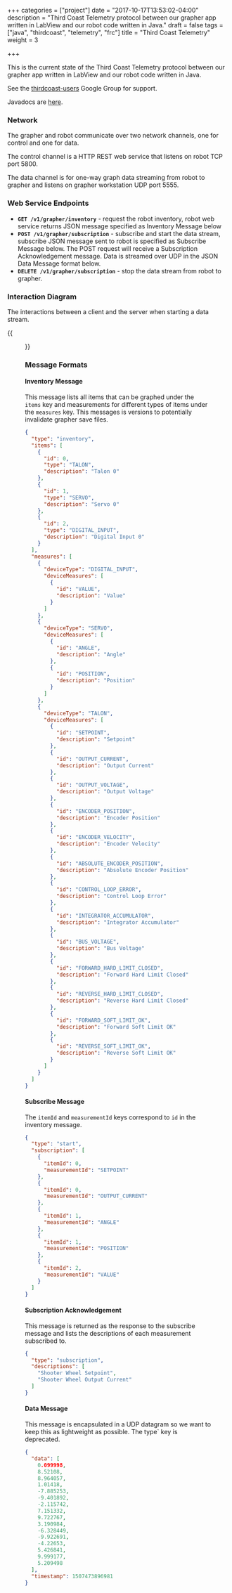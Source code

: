 +++
categories = ["project"]
date = "2017-10-17T13:53:02-04:00"
description = "Third Coast Telemetry protocol between our grapher app written in LabView and our robot code written in Java."
draft = false
tags = ["java", "thirdcoast", "telemetry", "frc"]
title = "Third Coast Telemetry"
weight = 3

+++

This is the current state of the Third Coast Telemetry protocol between our grapher app written in LabView and our robot code written in Java.

See the [thirdcoast-users](https://groups.google.com/forum/#!forum/thirdcoast-users) Google Group for support.

Javadocs are [here](https://strykeforce.github.io/thirdcoast/javadoc/).

### Network

The grapher and robot communicate over two network channels, one for control and one for data.

The control channel is a HTTP REST web service that listens on robot TCP port 5800.

The data channel is for one-way graph data streaming from robot to grapher and listens on grapher workstation UDP port 5555.

### Web Service Endpoints

- **`GET /v1/grapher/inventory`** - request the robot inventory, robot web service returns JSON message specified as Inventory Message below
- **`POST /v1/grapher/subscription`** - subscribe and start the data stream, subscribe JSON message sent to robot is specified as Subscribe Message below. The POST request will receive a Subscription Acknowledgement message. Data is streamed over UDP in the JSON Data Message format below.
- **`DELETE /v1/grapher/subscription`** - stop the data stream from robot to grapher.

### Interaction Diagram

The interactions between a client and the server when starting a data stream.

{{<figure src="/media/telemetry.png" title="Telemetry Interactions">}}

### Message Formats

#### Inventory Message

This message lists all items that can be graphed under the `items` key and measurements for different types of items under the `measures` key. This messages is versions to potentially invalidate grapher save files.

```json
{
  "type": "inventory",
  "items": [
    {
      "id": 0,
      "type": "TALON",
      "description": "Talon 0"
    },
    {
      "id": 1,
      "type": "SERVO",
      "description": "Servo 0"
    },
    {
      "id": 2,
      "type": "DIGITAL_INPUT",
      "description": "Digital Input 0"
    }
  ],
  "measures": [
    {
      "deviceType": "DIGITAL_INPUT",
      "deviceMeasures": [
        {
          "id": "VALUE",
          "description": "Value"
        }
      ]
    },
    {
      "deviceType": "SERVO",
      "deviceMeasures": [
        {
          "id": "ANGLE",
          "description": "Angle"
        },
        {
          "id": "POSITION",
          "description": "Position"
        }
      ]
    },
    {
      "deviceType": "TALON",
      "deviceMeasures": [
        {
          "id": "SETPOINT",
          "description": "Setpoint"
        },
        {
          "id": "OUTPUT_CURRENT",
          "description": "Output Current"
        },
        {
          "id": "OUTPUT_VOLTAGE",
          "description": "Output Voltage"
        },
        {
          "id": "ENCODER_POSITION",
          "description": "Encoder Position"
        },
        {
          "id": "ENCODER_VELOCITY",
          "description": "Encoder Velocity"
        },
        {
          "id": "ABSOLUTE_ENCODER_POSITION",
          "description": "Absolute Encoder Position"
        },
        {
          "id": "CONTROL_LOOP_ERROR",
          "description": "Control Loop Error"
        },
        {
          "id": "INTEGRATOR_ACCUMULATOR",
          "description": "Integrator Accumulator"
        },
        {
          "id": "BUS_VOLTAGE",
          "description": "Bus Voltage"
        },
        {
          "id": "FORWARD_HARD_LIMIT_CLOSED",
          "description": "Forward Hard Limit Closed"
        },
        {
          "id": "REVERSE_HARD_LIMIT_CLOSED",
          "description": "Reverse Hard Limit Closed"
        },
        {
          "id": "FORWARD_SOFT_LIMIT_OK",
          "description": "Forward Soft Limit OK"
        },
        {
          "id": "REVERSE_SOFT_LIMIT_OK",
          "description": "Reverse Soft Limit OK"
        }
      ]
    }
  ]
}
```

#### Subscribe Message

The `itemId` and `measurementId` keys correspond to `id` in the inventory message.

```json
{
  "type": "start",
  "subscription": [
    {
      "itemId": 0,
      "measurementId": "SETPOINT"
    },
    {
      "itemId": 0,
      "measurementId": "OUTPUT_CURRENT"
    },
    {
      "itemId": 1,
      "measurementId": "ANGLE"
    },
    {
      "itemId": 1,
      "measurementId": "POSITION"
    },
    {
      "itemId": 2,
      "measurementId": "VALUE"
    }
  ]
}
```

#### Subscription Acknowledgement

This message is returned as the response to the subscribe message and lists the descriptions of each measurement subscribed to.

```json
{
  "type": "subscription",
  "descriptions": [
    "Shooter Wheel Setpoint",
    "Shooter Wheel Output Current"
  ]
}
```

#### Data Message

This message is encapsulated in a UDP datagram so we want to keep this as lightweight as possible. The type` key is deprecated.

```json
{
  "data": [
    0.099998,
    8.52108,
    8.964057,
    1.01418,
    -7.885253,
    -9.401892,
    -2.115742,
    7.151332,
    9.722767,
    3.190984,
    -6.328449,
    -9.922691,
    -4.22653,
    5.426841,
    9.999177,
    5.209498
  ],
  "timestamp": 1507473896981
}
```
